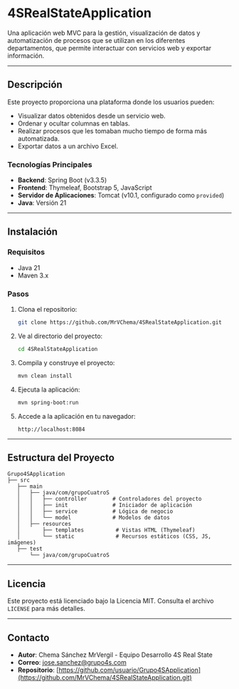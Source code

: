 # 4SRealStateApplication

Una aplicación web MVC para la gestión, visualización de datos y automatización de procesos que se utilizan en los diferentes departamentos, que permite interactuar con servicios web y exportar información.

---

## **Descripción**
Este proyecto proporciona una plataforma donde los usuarios pueden:
- Visualizar datos obtenidos desde un servicio web.
- Ordenar y ocultar columnas en tablas.
- Realizar procesos que les tomaban mucho tiempo de forma más automatizada.
- Exportar datos a un archivo Excel.

### **Tecnologías Principales**
- **Backend**: Spring Boot (v3.3.5)
- **Frontend**: Thymeleaf, Bootstrap 5, JavaScript
- **Servidor de Aplicaciones**: Tomcat (v10.1, configurado como `provided`)
- **Java**: Versión 21

---

## **Instalación**

### **Requisitos**
- Java 21
- Maven 3.x

### **Pasos**
1. Clona el repositorio:
   ```bash
   git clone https://github.com/MrVChema/4SRealStateApplication.git
   ```
2. Ve al directorio del proyecto:
   ```bash
   cd 4SRealStateApplication
   ```
3. Compila y construye el proyecto:
   ```bash
   mvn clean install
   ```
4. Ejecuta la aplicación:
   ```bash
   mvn spring-boot:run
   ```

5. Accede a la aplicación en tu navegador:
   ```
   http://localhost:8084
   ```

---

## **Estructura del Proyecto**

```
Grupo4SApplication
├── src
   ├── main
   │   ├── java/com/grupoCuatroS
   │   │   ├── controller        # Controladores del proyecto
   │   │   ├── init              # Iniciador de aplicación
   │   │   ├── service           # Lógica de negocio
   │   │   └── model             # Modelos de datos
   │   ├── resources
   │       ├── templates          # Vistas HTML (Thymeleaf)
   │       └── static             # Recursos estáticos (CSS, JS, imágenes)
   ├── test
       └── java/com/grupoCuatroS
```

---

## **Licencia**
Este proyecto está licenciado bajo la Licencia MIT. Consulta el archivo `LICENSE` para más detalles.

---

## **Contacto**
- **Autor**: Chema Sánchez MrVergil - Equipo Desarrollo 4S Real State
- **Correo**: jose.sanchez@grupo4s.com
- **Repositorio**: [https://github.com/usuario/Grupo4SApplication](https://github.com/MrVChema/4SRealStateApplication.git)

